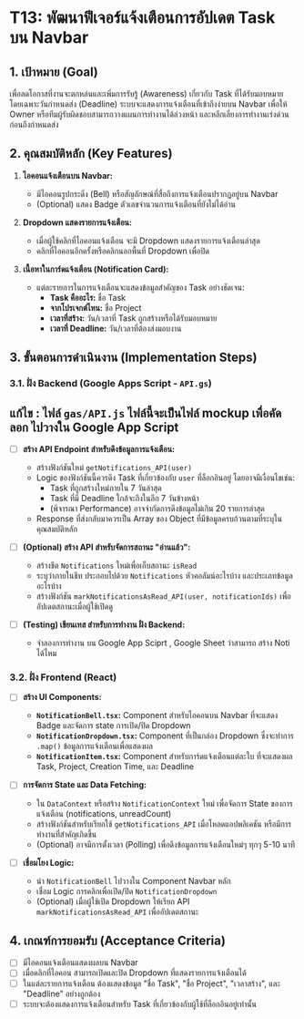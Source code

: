 # T13: พัฒนาฟีเจอร์แจ้งเตือนการอัปเดต Task บน Navbar

## 1. เป้าหมาย (Goal)

เพื่อลดโอกาสที่งานจะตกหล่นและเพิ่มการรับรู้ (Awareness) เกี่ยวกับ Task ที่ได้รับมอบหมาย โดยเฉพาะวันกำหนดส่ง (Deadline) ระบบจะแสดงการแจ้งเตือนที่เข้าถึงง่ายบน Navbar เพื่อให้ Owner หรือทีมผู้รับผิดชอบสามารถวางแผนการทำงานได้ล่วงหน้า และหลีกเลี่ยงการทำงานเร่งด่วนก่อนถึงกำหนดส่ง

## 2. คุณสมบัติหลัก (Key Features)

1.  **ไอคอนแจ้งเตือนบน Navbar:**
    * มีไอคอนรูปกระดิ่ง (Bell) หรือสัญลักษณ์ที่สื่อถึงการแจ้งเตือนปรากฏอยู่บน Navbar
    * (Optional) แสดง Badge ตัวเลขจำนวนการแจ้งเตือนที่ยังไม่ได้อ่าน

2.  **Dropdown แสดงรายการแจ้งเตือน:**
    * เมื่อผู้ใช้คลิกที่ไอคอนแจ้งเตือน จะมี Dropdown แสดงรายการแจ้งเตือนล่าสุด
    * คลิกที่ไอคอนอีกครั้งหรือคลิกนอกพื้นที่ Dropdown เพื่อปิด

3.  **เนื้อหาในการ์ดแจ้งเตือน (Notification Card):**
    * แต่ละรายการในการแจ้งเตือนจะแสดงข้อมูลสำคัญของ Task อย่างชัดเจน:
        * **Task คืออะไร:** ชื่อ Task
        * **จากโปรเจกต์ไหน:** ชื่อ Project
        * **เวลาที่สร้าง:** วัน/เวลาที่ Task ถูกสร้างหรือได้รับมอบหมาย
        * **เวลาที่ Deadline:** วัน/เวลาที่ต้องส่งมอบงาน

## 3. ขั้นตอนการดำเนินงาน (Implementation Steps)

### 3.1. ฝั่ง Backend (Google Apps Script - `API.gs`)
## แก้ไข : ไฟล์ `gas/API.js` ไฟล์นี้จะเป็นไฟล์ mockup เพื่อคัดลอก ไปวางใน Google App Script 

* [ ] **สร้าง API Endpoint สำหรับดึงข้อมูลการแจ้งเตือน:**
    * สร้างฟังก์ชันใหม่ `getNotifications_API(user)`
    * Logic ของฟังก์ชันนี้ควรดึง Task ที่เกี่ยวข้องกับ `user` ที่ล็อกอินอยู่ โดยอาจมีเงื่อนไขเช่น:
        * Task ที่ถูกสร้างใหม่ภายใน 7 วันล่าสุด
        * Task ที่มี Deadline ใกล้จะถึงในอีก 7 วันข้างหน้า
        * (พิจารณา Performance) อาจจำกัดการดึงข้อมูลไม่เกิน 20 รายการล่าสุด
    * Response ที่ส่งกลับมาควรเป็น Array ของ Object ที่มีข้อมูลครบถ้วนตามที่ระบุในคุณสมบัติหลัก

* [ ] **(Optional) สร้าง API สำหรับจัดการสถานะ "อ่านแล้ว":**
    * สร้างชีต `Notifications` ใหม่เพื่อเก็บสถานะ `isRead`
    * ระบุว่าภายในชีท ประกอบไปด้วย `Notifications` หัวคอลัมน์อะไรบ้าง และประเภทข้อมูลอะไรบ้าง 
    * สร้างฟังก์ชัน `markNotificationsAsRead_API(user, notificationIds)` เพื่ออัปเดตสถานะเมื่อผู้ใช้เปิดดู

* [ ] **(Testing) เขียนเทส สำหรับการทำงาน ฝั่ง Backend:**
    * จำลองการทำงาน บน Google App Sciprt , Google Sheet ว่าสามารถ สร้าง Noti ได้ไหม
    

### 3.2. ฝั่ง Frontend (React)

* [ ] **สร้าง UI Components:**
    * **`NotificationBell.tsx`:** Component สำหรับไอคอนบน Navbar ที่จะแสดง Badge และจัดการ state การเปิด/ปิด Dropdown
    * **`NotificationDropdown.tsx`:** Component ที่เป็นกล่อง Dropdown ซึ่งจะทำการ `.map()` ข้อมูลการแจ้งเตือนเพื่อแสดงผล
    * **`NotificationItem.tsx`:** Component สำหรับการ์ดแจ้งเตือนแต่ละใบ ที่จะแสดงผล Task, Project, Creation Time, และ Deadline

* [ ] **การจัดการ State และ Data Fetching:**
    * ใน `DataContext` หรือสร้าง `NotificationContext` ใหม่ เพื่อจัดการ State ของการแจ้งเตือน (notifications, unreadCount)
    * สร้างฟังก์ชันสำหรับเรียกใช้ `getNotifications_API` เมื่อโหลดแอปพลิเคชัน หรือมีการทำงานที่สำคัญเกิดขึ้น
    * (Optional) อาจมีการตั้งเวลา (Polling) เพื่อดึงข้อมูลการแจ้งเตือนใหม่ๆ ทุกๆ 5-10 นาที

* [ ] **เชื่อมโยง Logic:**
    * นำ `NotificationBell` ไปวางใน Component Navbar หลัก
    * เชื่อม Logic การคลิกเพื่อเปิด/ปิด `NotificationDropdown`
    * (Optional) เมื่อผู้ใช้เปิด Dropdown ให้เรียก API `markNotificationsAsRead_API` เพื่ออัปเดตสถานะ

## 4. เกณฑ์การยอมรับ (Acceptance Criteria)

-   [ ] มีไอคอนแจ้งเตือนแสดงผลบน Navbar
-   [ ] เมื่อคลิกที่ไอคอน สามารถเปิดและปิด Dropdown ที่แสดงรายการแจ้งเตือนได้
-   [ ] ในแต่ละรายการแจ้งเตือน ต้องแสดงข้อมูล "ชื่อ Task", "ชื่อ Project", "เวลาสร้าง", และ "Deadline" อย่างถูกต้อง
-   [ ] ระบบจะต้องแสดงการแจ้งเตือนสำหรับ Task ที่เกี่ยวข้องกับผู้ใช้ที่ล็อกอินอยู่เท่านั้น